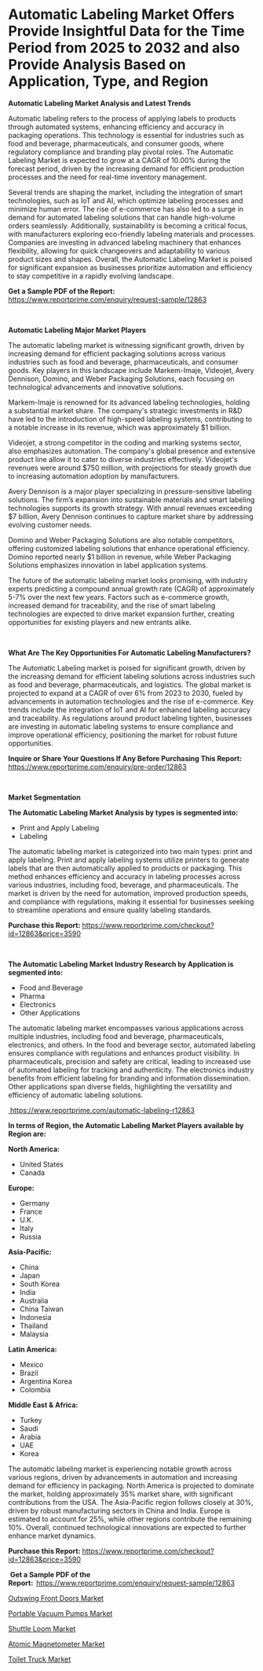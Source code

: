 <p><h1>Automatic Labeling Market Offers Provide Insightful Data for the Time Period from 2025 to 2032 and also Provide Analysis Based on Application, Type, and Region</h1></p><p><strong>Automatic Labeling Market Analysis and Latest Trends</strong></p>
<p><p>Automatic labeling refers to the process of applying labels to products through automated systems, enhancing efficiency and accuracy in packaging operations. This technology is essential for industries such as food and beverage, pharmaceuticals, and consumer goods, where regulatory compliance and branding play pivotal roles. The Automatic Labeling Market is expected to grow at a CAGR of 10.00% during the forecast period, driven by the increasing demand for efficient production processes and the need for real-time inventory management.</p><p>Several trends are shaping the market, including the integration of smart technologies, such as IoT and AI, which optimize labeling processes and minimize human error. The rise of e-commerce has also led to a surge in demand for automated labeling solutions that can handle high-volume orders seamlessly. Additionally, sustainability is becoming a critical focus, with manufacturers exploring eco-friendly labeling materials and processes. Companies are investing in advanced labeling machinery that enhances flexibility, allowing for quick changeovers and adaptability to various product sizes and shapes. Overall, the Automatic Labeling Market is poised for significant expansion as businesses prioritize automation and efficiency to stay competitive in a rapidly evolving landscape.</p></p>
<p><strong>Get a Sample PDF of the Report:&nbsp;</strong> <a href="https://www.reportprime.com/enquiry/request-sample/12863?utm_campaign=1137&utm_medium=2&utm_source=Github&utm_content=ia&utm_term=19032025&utm_id=automatic-labeling">https://www.reportprime.com/enquiry/request-sample/12863</a></p>
<p>&nbsp;</p>
<p><strong>Automatic Labeling Major Market Players</strong></p>
<p><p>The automatic labeling market is witnessing significant growth, driven by increasing demand for efficient packaging solutions across various industries such as food and beverage, pharmaceuticals, and consumer goods. Key players in this landscape include Markem-Imaje, Videojet, Avery Dennison, Domino, and Weber Packaging Solutions, each focusing on technological advancements and innovative solutions.</p><p>Markem-Imaje is renowned for its advanced labeling technologies, holding a substantial market share. The company's strategic investments in R&D have led to the introduction of high-speed labeling systems, contributing to a notable increase in its revenue, which was approximately $1 billion.</p><p>Videojet, a strong competitor in the coding and marking systems sector, also emphasizes automation. The company's global presence and extensive product line allow it to cater to diverse industries effectively. Videojet's revenues were around $750 million, with projections for steady growth due to increasing automation adoption by manufacturers.</p><p>Avery Dennison is a major player specializing in pressure-sensitive labeling solutions. The firm’s expansion into sustainable materials and smart labeling technologies supports its growth strategy. With annual revenues exceeding $7 billion, Avery Dennison continues to capture market share by addressing evolving customer needs.</p><p>Domino and Weber Packaging Solutions are also notable competitors, offering customized labeling solutions that enhance operational efficiency. Domino reported nearly $1 billion in revenue, while Weber Packaging Solutions emphasizes innovation in label application systems.</p><p>The future of the automatic labeling market looks promising, with industry experts predicting a compound annual growth rate (CAGR) of approximately 5-7% over the next few years. Factors such as e-commerce growth, increased demand for traceability, and the rise of smart labeling technologies are expected to drive market expansion further, creating opportunities for existing players and new entrants alike.</p></p>
<p>&nbsp;</p>
<p><strong>What Are The Key Opportunities For Automatic Labeling Manufacturers?</strong></p>
<p><p>The Automatic Labeling market is poised for significant growth, driven by the increasing demand for efficient labeling solutions across industries such as food and beverage, pharmaceuticals, and logistics. The global market is projected to expand at a CAGR of over 6% from 2023 to 2030, fueled by advancements in automation technologies and the rise of e-commerce. Key trends include the integration of IoT and AI for enhanced labeling accuracy and traceability. As regulations around product labeling tighten, businesses are investing in automatic labeling systems to ensure compliance and improve operational efficiency, positioning the market for robust future opportunities.</p></p>
<p><strong>Inquire or Share Your Questions If Any Before Purchasing This Report:</strong> <a href="https://www.reportprime.com/enquiry/pre-order/12863?utm_campaign=1137&utm_medium=2&utm_source=Github&utm_content=ia&utm_term=19032025&utm_id=automatic-labeling">https://www.reportprime.com/enquiry/pre-order/12863</a></p>
<p>&nbsp;</p>
<p><strong>Market Segmentation</strong></p>
<p><strong>The Automatic Labeling Market Analysis by types is segmented into:</strong></p>
<p><ul><li>Print and Apply Labeling</li><li>Labeling</li></ul></p>
<p><p>The automatic labeling market is categorized into two main types: print and apply labeling. Print and apply labeling systems utilize printers to generate labels that are then automatically applied to products or packaging. This method enhances efficiency and accuracy in labeling processes across various industries, including food, beverage, and pharmaceuticals. The market is driven by the need for automation, improved production speeds, and compliance with regulations, making it essential for businesses seeking to streamline operations and ensure quality labeling standards.</p></p>
<p><strong>Purchase this Report:&nbsp;</strong><a href="https://www.reportprime.com/checkout?id=12863&price=3590&utm_campaign=1137&utm_medium=2&utm_source=Github&utm_content=ia&utm_term=19032025&utm_id=automatic-labeling">https://www.reportprime.com/checkout?id=12863&price=3590</a></p>
<p>&nbsp;</p>
<p><strong>The Automatic Labeling Market Industry Research by Application is segmented into:</strong></p>
<p><ul><li>Food and Beverage</li><li>Pharma</li><li>Electronics</li><li>Other Applications</li></ul></p>
<p><p>The automatic labeling market encompasses various applications across multiple industries, including food and beverage, pharmaceuticals, electronics, and others. In the food and beverage sector, automated labeling ensures compliance with regulations and enhances product visibility. In pharmaceuticals, precision and safety are critical, leading to increased use of automated labeling for tracking and authenticity. The electronics industry benefits from efficient labeling for branding and information dissemination. Other applications span diverse fields, highlighting the versatility and efficiency of automatic labeling solutions.</p></p>
<p><a href="https://www.reportprime.com/automatic-labeling-r12863?utm_campaign=1137&utm_medium=2&utm_source=Github&utm_content=ia&utm_term=19032025&utm_id=automatic-labeling">&nbsp;https://www.reportprime.com/automatic-labeling-r12863</a></p>
<p><strong>In terms of Region, the Automatic Labeling Market Players available by Region are:</strong></p>
<p>
    <p> <strong> North America: </strong>
        <ul>
            <li>United States</li>
            <li>Canada</li>
        </ul>
        </p> 
    <p> <strong> Europe: </strong>
        <ul>
            <li>Germany</li>
            <li>France</li>
            <li>U.K.</li>
            <li>Italy</li>
            <li>Russia</li>
        </ul>
        </p> 
    <p> <strong> Asia-Pacific: </strong>
        <ul>
            <li>China</li>
            <li>Japan</li>
            <li>South Korea</li>
            <li>India</li>
            <li>Australia</li>
            <li>China Taiwan</li>
            <li>Indonesia</li>
            <li>Thailand</li>
            <li>Malaysia</li>
        </ul>
        </p> 
    <p> <strong> Latin America: </strong>
        <ul>
            <li>Mexico</li>
            <li>Brazil</li>
            <li>Argentina Korea</li>
            <li>Colombia</li>
        </ul>
        </p> 
    <p> <strong> Middle East & Africa: </strong>
        <ul>
            <li>Turkey</li>
            <li>Saudi</li>
            <li>Arabia</li>
            <li>UAE</li>
            <li>Korea</li>
        </ul>
    </p>
    </p>
<p><p>The automatic labeling market is experiencing notable growth across various regions, driven by advancements in automation and increasing demand for efficiency in packaging. North America is projected to dominate the market, holding approximately 35% market share, with significant contributions from the USA. The Asia-Pacific region follows closely at 30%, driven by robust manufacturing sectors in China and India. Europe is estimated to account for 25%, while other regions contribute the remaining 10%. Overall, continued technological innovations are expected to further enhance market dynamics.</p></p>
<p><strong>Purchase this Report: </strong><a href="https://www.reportprime.com/checkout?id=12863&price=3590&utm_campaign=1137&utm_medium=2&utm_source=Github&utm_content=ia&utm_term=19032025&utm_id=automatic-labeling">https://www.reportprime.com/checkout?id=12863&price=3590</a></p>
<p>&nbsp;<strong>Get a Sample PDF of the Report:&nbsp;&nbsp;</strong><a href="https://www.reportprime.com/enquiry/request-sample/12863?utm_campaign=1137&utm_medium=2&utm_source=Github&utm_content=ia&utm_term=19032025&utm_id=automatic-labeling">https://www.reportprime.com/enquiry/request-sample/12863</a></p>
<p><strong></strong></p>
<p><p><a href="https://github.com/seemagarbeha/Market-Research-Report-List-1/blob/main/outswing-front-doors-market.md?utm_campaign=1137&utm_medium=2&utm_source=Github&utm_content=ia&utm_term=19032025&utm_id=automatic-labeling">Outswing Front Doors Market</a></p><p><a href="https://github.com/gorbaicodaro/Market-Research-Report-List-1/blob/main/portable-vacuum-pumps-market.md?utm_campaign=1137&utm_medium=2&utm_source=Github&utm_content=ia&utm_term=19032025&utm_id=automatic-labeling">Portable Vacuum Pumps Market</a></p><p><a href="https://github.com/mafeasavzal/Market-Research-Report-List-1/blob/main/shuttle-loom-market.md?utm_campaign=1137&utm_medium=2&utm_source=Github&utm_content=ia&utm_term=19032025&utm_id=automatic-labeling">Shuttle Loom Market</a></p><p><a href="https://github.com/edderkoliso1/Market-Research-Report-List-1/blob/main/atomic-magnetometer-market.md?utm_campaign=1137&utm_medium=2&utm_source=Github&utm_content=ia&utm_term=19032025&utm_id=automatic-labeling">Atomic Magnetometer Market</a></p><p><a href="https://github.com/sarialahipff/Market-Research-Report-List-1/blob/main/toilet-truck-market.md?utm_campaign=1137&utm_medium=2&utm_source=Github&utm_content=ia&utm_term=19032025&utm_id=automatic-labeling">Toilet Truck Market</a></p></p>